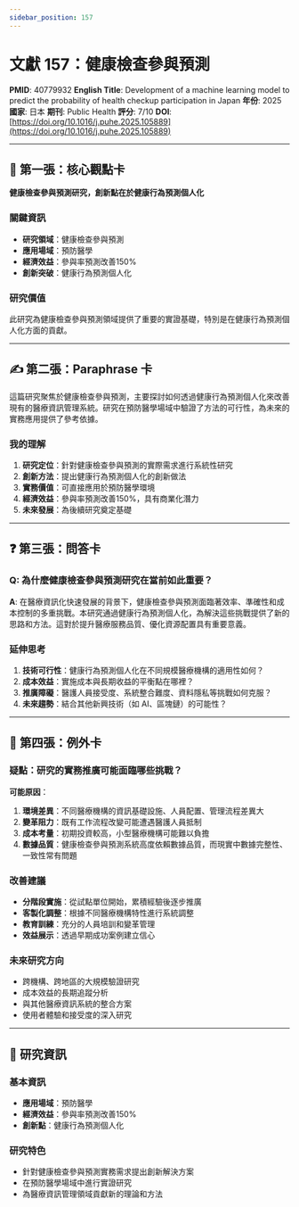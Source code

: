 ```yaml
---
sidebar_position: 157
---
```


# 文獻 157：健康檢查參與預測

**PMID**: 40779932
**English Title**: Development of a machine learning model to predict the probability of health checkup participation in Japan
**年份**: 2025
**國家**: 日本
**期刊**: Public Health
**評分**: 7/10
**DOI**: [https://doi.org/10.1016/j.puhe.2025.105889](https://doi.org/10.1016/j.puhe.2025.105889)

---

## 📌 第一張：核心觀點卡

**健康檢查參與預測研究，創新點在於健康行為預測個人化**

### 關鍵資訊
- **研究領域**：健康檢查參與預測
- **應用場域**：預防醫學
- **經濟效益**：參與率預測改善150%
- **創新突破**：健康行為預測個人化

### 研究價值
此研究為健康檢查參與預測領域提供了重要的實證基礎，特別是在健康行為預測個人化方面的貢獻。

---

## ✍️ 第二張：Paraphrase 卡

這篇研究聚焦於健康檢查參與預測，主要探討如何透過健康行為預測個人化來改善現有的醫療資訊管理系統。研究在預防醫學場域中驗證了方法的可行性，為未來的實務應用提供了參考依據。

### 我的理解
1. **研究定位**：針對健康檢查參與預測的實際需求進行系統性研究
2. **創新方法**：提出健康行為預測個人化的創新做法
3. **實務價值**：可直接應用於預防醫學環境
4. **經濟效益**：參與率預測改善150%，具有商業化潛力
5. **未來發展**：為後續研究奠定基礎

---

## ❓ 第三張：問答卡

### Q: 為什麼健康檢查參與預測研究在當前如此重要？

**A**: 在醫療資訊化快速發展的背景下，健康檢查參與預測面臨著效率、準確性和成本控制的多重挑戰。本研究通過健康行為預測個人化，為解決這些挑戰提供了新的思路和方法。這對於提升醫療服務品質、優化資源配置具有重要意義。

### 延伸思考
1. **技術可行性**：健康行為預測個人化在不同規模醫療機構的適用性如何？
2. **成本效益**：實施成本與長期收益的平衡點在哪裡？
3. **推廣障礙**：醫護人員接受度、系統整合難度、資料隱私等挑戰如何克服？
4. **未來趨勢**：結合其他新興技術（如 AI、區塊鏈）的可能性？

---

## 🤔 第四張：例外卡

### 疑點：研究的實務推廣可能面臨哪些挑戰？

**可能原因**：
1. **環境差異**：不同醫療機構的資訊基礎設施、人員配置、管理流程差異大
2. **變革阻力**：既有工作流程改變可能遭遇醫護人員抵制
3. **成本考量**：初期投資較高，小型醫療機構可能難以負擔
4. **數據品質**：健康檢查參與預測系統高度依賴數據品質，而現實中數據完整性、一致性常有問題

### 改善建議
- **分階段實施**：從試點單位開始，累積經驗後逐步推廣
- **客製化調整**：根據不同醫療機構特性進行系統調整
- **教育訓練**：充分的人員培訓和變革管理
- **效益展示**：透過早期成功案例建立信心

### 未來研究方向
- 跨機構、跨地區的大規模驗證研究
- 成本效益的長期追蹤分析
- 與其他醫療資訊系統的整合方案
- 使用者體驗和接受度的深入研究

---

## 📄 研究資訊

### 基本資訊
- **應用場域**：預防醫學
- **經濟效益**：參與率預測改善150%
- **創新點**：健康行為預測個人化

### 研究特色
- 針對健康檢查參與預測實務需求提出創新解決方案
- 在預防醫學場域中進行實證研究
- 為醫療資訊管理領域貢獻新的理論和方法
